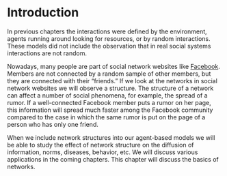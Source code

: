 # Introduction
In previous chapters the interactions were defined by the environment, agents running around looking for resources, or by random interactions. These models did not include the observation that in real social systems interactions are not random.

Nowadays, many people are part of social network websites like [Facebook](https://www.facebook.com/). Members are not connected by a random sample of other members, but they are connected with their “friends.” If we look at the networks in social network websites we will observe a structure. The structure of a network can affect a number of social phenomena, for example, the spread of a rumor. If a well-connected Facebook member puts a rumor on her page, this information will spread much faster among the Facebook community compared to the case in which the same rumor is put on the page of a person who has only one friend.

When we include network structures into our agent-based models we will be able to study the effect of network structure on the diffusion of information, norms, diseases, behavior, etc. We will discuss various applications in the coming chapters. This chapter will discuss the basics of networks.

